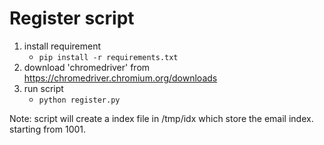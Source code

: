 # Register script
1. install requirement
    - ```pip install -r requirements.txt```
2. download 'chromedriver' from https://chromedriver.chromium.org/downloads
3. run script
    - ```python register.py```
    
Note: script will create a index file in /tmp/idx which store the email index.
starting from 1001.
